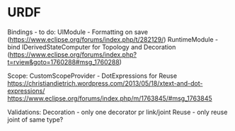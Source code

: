 # URDF

Bindings - to do:
UIModule - Formatting on save (https://www.eclipse.org/forums/index.php/t/282129/) 
RuntimeModule - bind IDerivedStateComputer for Topology and Decoration 
(https://www.eclipse.org/forums/index.php?t=rview&goto=1760288#msg_1760288)

Scope:
CustomScopeProvider - DotExpressions for Reuse
https://christiandietrich.wordpress.com/2013/05/18/xtext-and-dot-expressions/
https://www.eclipse.org/forums/index.php/m/1763845/#msg_1763845

Validations:
Decoration - only one decorator pr link/joint
Reuse - only reuse joint of same type? 
